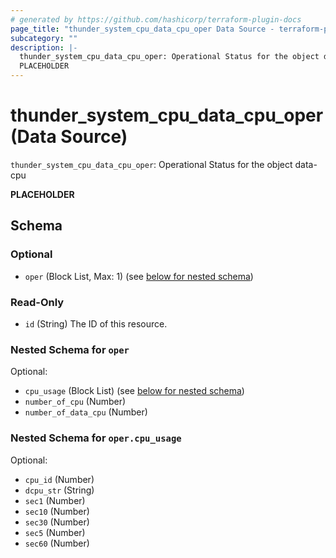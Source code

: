 ```yaml
---
# generated by https://github.com/hashicorp/terraform-plugin-docs
page_title: "thunder_system_cpu_data_cpu_oper Data Source - terraform-provider-thunder"
subcategory: ""
description: |-
  thunder_system_cpu_data_cpu_oper: Operational Status for the object data-cpu
  PLACEHOLDER
---
```


# thunder_system_cpu_data_cpu_oper (Data Source)

`thunder_system_cpu_data_cpu_oper`: Operational Status for the object data-cpu

__PLACEHOLDER__



<!-- schema generated by tfplugindocs -->
## Schema

### Optional

- `oper` (Block List, Max: 1) (see [below for nested schema](#nestedblock--oper))

### Read-Only

- `id` (String) The ID of this resource.

<a id="nestedblock--oper"></a>
### Nested Schema for `oper`

Optional:

- `cpu_usage` (Block List) (see [below for nested schema](#nestedblock--oper--cpu_usage))
- `number_of_cpu` (Number)
- `number_of_data_cpu` (Number)

<a id="nestedblock--oper--cpu_usage"></a>
### Nested Schema for `oper.cpu_usage`

Optional:

- `cpu_id` (Number)
- `dcpu_str` (String)
- `sec1` (Number)
- `sec10` (Number)
- `sec30` (Number)
- `sec5` (Number)
- `sec60` (Number)


